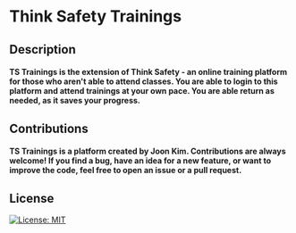 # Think Safety Trainings

## Description

#### TS Trainings is the extension of Think Safety - an online training platform for those who aren't able to attend classes. You are able to login to this platform and attend trainings at your own pace. You are able return as needed, as it saves your progress.

## Contributions

#### TS Trainings is a platform created by Joon Kim. Contributions are always welcome! If you find a bug, have an idea for a new feature, or want to improve the code, feel free to open an issue or a pull request.

## License

[![License: MIT](https://img.shields.io/badge/License-MIT-yellow.svg)](https://opensource.org/licenses/MIT)
